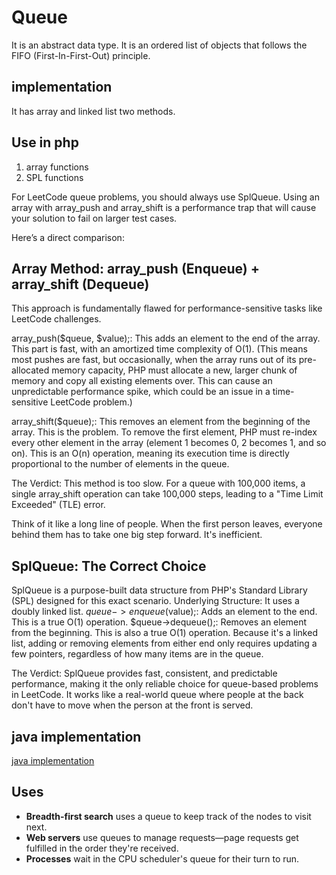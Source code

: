 # Queue

It is an abstract data type. It is an ordered list of objects that follows the FIFO (First-In-First-Out) principle.

## implementation

It has array and linked list two methods.

## Use in php

1. array functions 
2. SPL functions

For LeetCode queue problems, you should always use SplQueue. Using an array with array_push and array_shift is a performance trap that will cause your solution to fail on larger test cases.

Here’s a direct comparison:

## Array Method: array_push (Enqueue) + array_shift (Dequeue)

This approach is fundamentally flawed for performance-sensitive tasks like LeetCode challenges.

array_push($queue, $value);: This adds an element to the end of the array. This part is fast, with an amortized time complexity of O(1). (This means most pushes are fast, but occasionally, when the array runs out of its pre-allocated memory capacity, PHP must allocate a new, larger chunk of memory and copy all existing elements over. This can cause an unpredictable performance spike, which could be an issue in a time-sensitive LeetCode problem.)

array_shift($queue);: This removes an element from the beginning of the array. This is the problem. To remove the first element, PHP must re-index every other element in the array (element 1 becomes 0, 2 becomes 1, and so on). This is an O(n) operation, meaning its execution time is directly proportional to the number of elements in the queue.

The Verdict: This method is too slow. For a queue with 100,000 items, a single array_shift operation can take 100,000 steps, leading to a "Time Limit Exceeded" (TLE) error.

Think of it like a long line of people. When the first person leaves, everyone behind them has to take one big step forward. It's inefficient.

## SplQueue: The Correct Choice

SplQueue is a purpose-built data structure from PHP's Standard Library (SPL) designed for this exact scenario.
Underlying Structure: It uses a doubly linked list.
$queue->enqueue($value);: Adds an element to the end. This is a true O(1) operation.
$queue->dequeue();: Removes an element from the beginning. This is also a true O(1) operation.
Because it's a linked list, adding or removing elements from either end only requires updating a few pointers, regardless of how many items are in the queue.

The Verdict: SplQueue provides fast, consistent, and predictable performance, making it the only reliable choice for queue-based problems in LeetCode.  It works like a real-world queue where people at the back don't have to move when the person at the front is served.

## java implementation

[java implementation](java-stack-queue.md)

## Uses

- **Breadth-first search** uses a queue to keep track of the nodes to visit next.
- **Web servers** use queues to manage requests—page requests get fulfilled in the order they're received.
- **Processes** wait in the CPU scheduler's queue for their turn to run.




